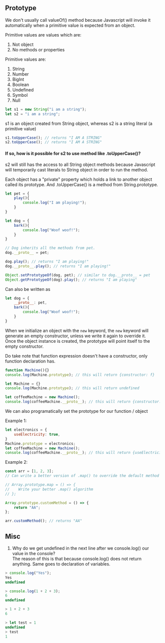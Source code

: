 ## Prototype

We don't usually call valueOf() method because Javascript will invoke it automatically when a primitive value is expected from an object.

Primitive values are values which are:
1) Not object
2) No methods or properties

Primitive values are:
1) String
2) Number
3) BigInt
4) Boolean
5) Undefined
6) Symbol
7) Null

```mjs
let s1 = new String("i am a string");
let s2 = "i am a string";
```

s1 is an object created from String object, whereas s2 is a string literal (a primitive value)

```mjs
s1.toUpperCase(); // returns "I AM A STRING"
s2.toUpperCase(); // returns "I AM A STRING"
```

#### If so, how is it possible for s2 to use method like .toUpperCase()?<br />
s2 will still has the access to all String object methods because Javascript will temporarily cast literals to String object in order to run the method.

Each object has a "private" property which holds a link to another object called its prototype. And .toUpperCase() is a method from String.prototype.

```mjs
let pet = {
    play(){
        console.log("I am playing!");
    }
}

let dog = {
    bark(){
        console.log("Woof woof!");
    }
}

// Dog inherits all the methods from pet.
dog.__proto__ = pet;

dog.play(); // returns "I am playing!"
dog.__proto__.play(); // returns "I am playing!"

Object.setPrototypeOf(dog, pet); // similar to dog.__proto__ = pet
Object.getPrototypeOf(dog).play(); // returns "I am playing"
```

Can also be written as
```mjs
let dog = {
    __proto__: pet,
    bark(){
        console.log("Woof woof!");
    }
}
```

When we initialize an object with the `new` keyword, the `new` keyword will generate an empty constructor, unless we write it again to override it.<br />
Once the object instance is created, the prototype will point itself to the empty constructor.

Do take note that function expression doesn't have a constructor, only function declaration has.

```mjs
function Machine(){}
console.log(Machine.prototype); // this will return {constructor: f}

let Machine = {}
console.log(Machine.prototype); // this will return undefined

let coffeeMachine = new Machine();
console.log(coffeeMachine.__proto__); // this will return {constructor: f} (Machine / parent constructor)
```

We can also programatically set the prototype for our function / object

Example 1: 

```mjs
let electronics = {
    useElectricity: true,
}
Machine.prototype = electronics;
let coffeeMachine = new Machine();
console.log(coffeeMachine.__proto__); // this will return {useElectricity: true}
```

Example 2:
```mjs
const arr = [1, 2, 3];
// Can write a better version of .map() to override the default method if you want

// Array.prototype.map = () => {
// 	  Write your better .map() algorithm
// };

Array.prototype.customMethod = () => {
 	return "AA"; 
};

arr.customMethod(); // returns "AA"
```

## Misc
1) Why do we get undefined in the next line after we console.log() our value in the console?<br />
The reason of this is that because console.log() does not return anything. Same goes to declaration of variables.

```mjs
> console.log("Yes");
Yes
undefined

> console.log(1 + 2 + 3);
6
undefined

> 1 + 2 + 3
6

> let test = 1
undefined
> test
1
```
